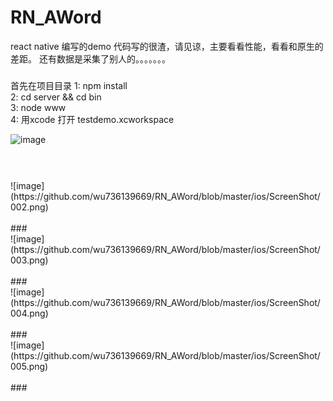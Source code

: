 # RN_AWord
react native 编写的demo
代码写的很渣，请见谅，主要看看性能，看看和原生的差距。
还有数据是采集了别人的。。。。。。。

###
首先在项目目录
1: npm install</br>
2: cd server && cd bin</br>
3: node www</br>
4: 用xcode 打开 testdemo.xcworkspace</br>

![image](https://github.com/wu736139669/RN_AWord/blob/master/ios/ScreenShot/001.png)</br></br>
###
      
</br>
    ![image](https://github.com/wu736139669/RN_AWord/blob/master/ios/ScreenShot/002.png)</br></br>
###
      
</br>
    ![image](https://github.com/wu736139669/RN_AWord/blob/master/ios/ScreenShot/003.png)</br></br>
###
      
</br>
    ![image](https://github.com/wu736139669/RN_AWord/blob/master/ios/ScreenShot/004.png)</br></br>
###
      
</br>
    ![image](https://github.com/wu736139669/RN_AWord/blob/master/ios/ScreenShot/005.png)</br></br>
###


